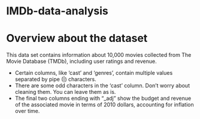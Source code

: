 # IMDb-data-analysis
# Overview about the dataset
This data set contains information about 10,000 movies collected from The Movie Database (TMDb), including user ratings and revenue.
- Certain columns, like ‘cast’ and ‘genres’, contain multiple values separated by pipe (|) characters.
- There are some odd characters in the ‘cast’ column. Don’t worry about cleaning them. You can leave them as is.
- The final two columns ending with “_adj” show the budget and revenue of the associated movie in terms of 2010 dollars, accounting for inflation over time.
